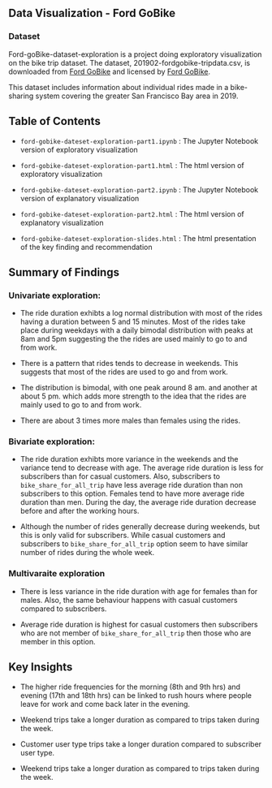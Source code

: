 ## Data Visualization - Ford GoBike

### Dataset

Ford-goBike-dataset-exploration is a project doing exploratory visualization on the bike trip dataset. The dataset, 201902-fordgobike-tripdata.csv, is downloaded from [Ford GoBike](https://s3.amazonaws.com/fordgobike-data/index.html "Ford GoBike") and licensed by [Ford GoBike](https://assets.fordgobike.com/data-license-agreement.html "Ford GoBike"). 

This dataset includes information about individual rides made in a bike-sharing system covering the greater San Francisco Bay area in 2019. 

## Table of Contents

- `ford-gobike-dateset-exploration-part1.ipynb` : The Jupyter Notebook version of exploratory visualization

- `ford-gobike-dateset-exploration-part1.html` : The html version of exploratory visualization

- `ford-gobike-dateset-exploration-part2.ipynb` : The Jupyter Notebook version of explanatory visualization

- `ford-gobike-dateset-exploration-part2.html` : The html version of explanatory visualization

- `ford-gobike-dateset-exploration-slides.html` : The html presentation of the key finding and recommendation

## Summary of Findings

### Univariate exploration: 
- The ride duration exhibts a log normal distribution with most of the rides having a duration between 5 and 15 minutes. Most of the rides take place during weekdays with a daily bimodal distribution with peaks at 8am and 5pm suggesting the the rides are used mainly to go to and from work.

- There is a pattern that rides tends to decrease in weekends. This suggests that most of the rides are used to go and from work.

- The distribution is bimodal, with one peak around 8 am. and another at about 5 pm. which adds more strength to the idea that the rides are mainly used to go to and from work.

- There are about 3 times more males than females using the rides.

### Bivariate exploration:
- The ride duration exhibts more variance in the weekends and the variance tend to decrease with age. The average ride duration is less for subscribers than for casual customers. Also, subscribers to `bike_share_for_all_trip` have less average ride duration than non subscribers to this option. Females tend to have more average ride duration than men. During the day, the average ride duration decrease before and after the working hours.

- Although the number of rides generally decrease during weekends, but this is only valid for subscribers. While casual customers and subscribers to `bike_share_for_all_trip` option seem to have similar number of rides during the whole week.

### Multivaraite exploration

- There is less variance in the ride duration with age for females than for males. Also, the same behaviour happens with casual customers compared to subscribers.

- Average ride duration is highest for casual customers then subscribers who are not member of `bike_share_for_all_trip` then those who are member in this option.

## Key Insights

- The higher ride frequencies for the morning (8th and 9th hrs) and evening (17th and 18th hrs) can be linked to rush hours where people leave for work and come back later in the evening.

- Weekend trips take a longer duration as compared to trips taken during the week.

- Customer user type trips take a longer duration compared to subscriber user type.

- Weekend trips take a longer duration as compared to trips taken during the week.
